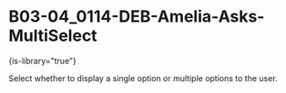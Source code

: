 # B03-04_0114-DEB-Amelia-Asks-MultiSelect

{is-library="true"}

<snippet id="B03-04_0114-DEB-Amelia-Asks-MultiSelect_snippet">



Select whether to display a single option or multiple options to the user.


</snippet>